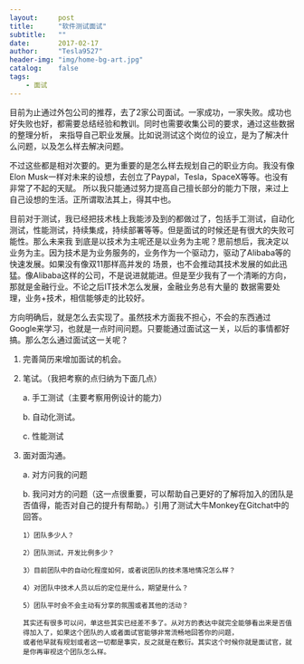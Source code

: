 ```yaml
---
layout:     post
title:      "软件测试面试"
subtitle:   ""
date:       2017-02-17
author:     "Tesla9527"
header-img: "img/home-bg-art.jpg"
catalog:    false
tags:
    - 面试
---
```

目前为止通过外包公司的推荐，去了2家公司面试。一家成功，一家失败。成功也好失败也好，都需要总结经验和教训。同时也需要收集公司的要求，通过这些数据的整理分析，
来指导自己职业发展。比如说测试这个岗位的设立，是为了解决什么问题，以及怎么样去解决问题。

不过这些都是相对次要的。更为重要的是怎么样去规划自己的职业方向。我没有像Elon Musk一样对未来的设想，去创立了Paypal，Tesla，SpaceX等等。也没有非常了不起的天赋。
所以我只能通过努力提高自己擅长部分的能力下限，来过上自己设想的生活。正所谓取法其上，得其中也。

目前对于测试，我已经把技术栈上我能涉及到的都做过了，包括手工测试，自动化测试，性能测试，持续集成，持续部署等等。但是面试的时候还是有很大的失败可能性。那么未来我
到底是以技术为主呢还是以业务为主呢？思前想后，我决定以业务为主。因为技术是为业务服务的，业务作为一个驱动力，驱动了Alibaba等的快速发展。如果没有像双11那样高并发的
场景，也不会推动其技术发展的如此迅猛。像Alibaba这样的公司，不是说进就能进。但是至少我有了一个清晰的方向，那就是金融行业。不论之后IT技术怎么发展，金融业务总有大量的
数据需要处理，业务+技术，相信能够走的比较好。

方向明确后，就是怎么去实现了。虽然技术方面我不担心，不会的东西通过Google来学习，也就是一点时间问题。只要能通过面试这一关，以后的事情都好搞。那么怎么通过面试这一关呢？

1. 完善简历来增加面试的机会。

2. 笔试。（我把考察的点归纳为下面几点）

	a. 手工测试（主要考察用例设计的能力）
	
	b. 自动化测试。
	
	c. 性能测试

3. 面对面沟通。

	a. 对方问我的问题
	
	b. 我问对方的问题（这一点很重要，可以帮助自己更好的了解将加入的团队是否值得，能否对自己的提升有帮助。）引用了测试大牛Monkey在Gitchat中的回答。
	
	   1）团队多少人？
	   
	   2）团队测试，开发比例多少？
	   
	   3）目前团队中的自动化程度如何，或者说团队的技术落地情况怎么样？
	   
	   4）对团队中技术人员以后的定位是什么，期望是什么？
	   
	   5）团队平时会不会主动有分享的氛围或者其他的活动？
	   
	   其实还有很多可以问，单这些其实已经差不多了。从对方的表达中就完全能够看出来是否值得加入了，如果这个团队的人或者面试官能够非常流畅地回答你的问题，
	   或者他早就有规划或者这一切都是事实，反之就是在敷衍。其实这个时候你就是面试官，就是你再审视这个团队怎么样。